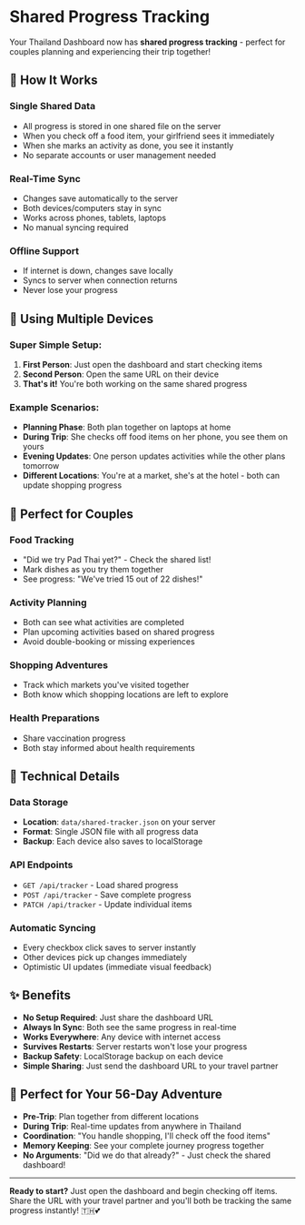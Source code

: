 # Shared Progress Tracking

Your Thailand Dashboard now has **shared progress tracking** - perfect for couples planning and experiencing their trip together!

## 🤝 **How It Works**

### **Single Shared Data**
- All progress is stored in one shared file on the server
- When you check off a food item, your girlfriend sees it immediately
- When she marks an activity as done, you see it instantly
- No separate accounts or user management needed

### **Real-Time Sync**
- Changes save automatically to the server
- Both devices/computers stay in sync
- Works across phones, tablets, laptops
- No manual syncing required

### **Offline Support**
- If internet is down, changes save locally
- Syncs to server when connection returns
- Never lose your progress

## 📱 **Using Multiple Devices**

### **Super Simple Setup:**
1. **First Person**: Just open the dashboard and start checking items
2. **Second Person**: Open the same URL on their device
3. **That's it!** You're both working on the same shared progress

### **Example Scenarios:**
- **Planning Phase**: Both plan together on laptops at home
- **During Trip**: She checks off food items on her phone, you see them on yours
- **Evening Updates**: One person updates activities while the other plans tomorrow
- **Different Locations**: You're at a market, she's at the hotel - both can update shopping progress

## 🚀 **Perfect for Couples**

### **Food Tracking**
- "Did we try Pad Thai yet?" - Check the shared list!
- Mark dishes as you try them together
- See progress: "We've tried 15 out of 22 dishes!"

### **Activity Planning**
- Both can see what activities are completed
- Plan upcoming activities based on shared progress
- Avoid double-booking or missing experiences

### **Shopping Adventures**
- Track which markets you've visited together
- Both know which shopping locations are left to explore

### **Health Preparations**
- Share vaccination progress
- Both stay informed about health requirements

## 🔧 **Technical Details**

### **Data Storage**
- **Location**: `data/shared-tracker.json` on your server
- **Format**: Single JSON file with all progress data
- **Backup**: Each device also saves to localStorage

### **API Endpoints**
- `GET /api/tracker` - Load shared progress
- `POST /api/tracker` - Save complete progress
- `PATCH /api/tracker` - Update individual items

### **Automatic Syncing**
- Every checkbox click saves to server instantly
- Other devices pick up changes immediately
- Optimistic UI updates (immediate visual feedback)

## ✨ **Benefits**

- **No Setup Required**: Just share the dashboard URL
- **Always In Sync**: Both see the same progress in real-time
- **Works Everywhere**: Any device with internet access
- **Survives Restarts**: Server restarts won't lose your progress
- **Backup Safety**: LocalStorage backup on each device
- **Simple Sharing**: Just send the dashboard URL to your travel partner

## 🎯 **Perfect for Your 56-Day Adventure**

- **Pre-Trip**: Plan together from different locations
- **During Trip**: Real-time updates from anywhere in Thailand
- **Coordination**: "You handle shopping, I'll check off the food items"
- **Memory Keeping**: See your complete journey progress together
- **No Arguments**: "Did we do that already?" - Just check the shared dashboard!

---

**Ready to start?** Just open the dashboard and begin checking off items. Share the URL with your travel partner and you'll both be tracking the same progress instantly! 🇹🇭💕